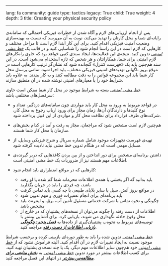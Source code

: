 

---

lang: fa
community: guide
type: tactics
legacy: True
child: True
weight: 4
depth: 3
title: Creating your physical security policy

---

پس از انجام ارزیابی‌های لازم و آگاه شدن از خطرات فیزیکی احتمالی که سامانه‌ی رایانه‌ای شما و محل کارتان را تهدید می‌کند، نوبت به آن می‌رسد که نسبت به بهینه‌سازی وضعیت امنیت فیزیکی اقدام کنید. برای این کار ابتدا لازم است تا مراحل مختلف و کارهایی که لازم است در این راستا انجام شود را شناسایی کنید و در قالب یک  [*خط مشی امنیتی*](/fa/glossary#Security_policy) تدوین کنید. نتیجه‌ی این فعالیت‌ها، ایجاد سندی کتبی خواهد بود که حاوی راه‌کارهای لازم امنیتی برای شما، همکارانتان و هر شخص که تازه استخدام می‌شود است. در این سند هم‌چنین باید یک «فهرست کنترل» گنجانده شود که نشان‌گر ترتیب کارهایی است در موقع بروز ناگهانی تهدیدهای امنیتی فیزیکی مختلف، باید اجرا شود. تمامی پرسنل محل کار شما باید این مجموعه قوانین را به دقت مطالعه کنند و به کار ببندند. به علاوه باید شرایط خود را با معیارهای امنیتی نوشته شده در آن منطبق سازند.

[*خط مشی امنیتی*](/fa/glossary#Security_policy) بسته به شرایط موجود در محل کار شما ممکن است حاوی سرفصل‌های مختلفی باشد:

- در قواعد مربوط به ورود به محل کار باید مواردی چون سامانه‌های دزدگیر، تعداد و نوع کلیدها و دارندگان آن‌ها، زمان مجاز برای ورود ارباب رجوع به محل کار، شرکت‌های طرف قرارداد برای نظافت محل کار و مواردی از این قبیل پرداخته شود.

- هم‌چنین لازم است مشخص شود که مراجعان، مجاز به رفت و آمد در کدام بخش‌های سازمان یا محل کار شما هستند.

- تهیه‌ی فهرست تجهیزات موجود شامل شماره سریال و شرح فیزیکی وسایل، از مسایل مهمی است که در هنگام تدوین خط مشی نباید نادیده گرفته شود.

- داشتن برنامه‌ای مشخص برای دور انداختن و از بین بردن کاغذهایی که دربر گیرنده‌ی اطلاعات مهم هستند نیز از ضروریات یک خط مشی امنیتی است.

- کارهایی که در مواقع اضطراری باید انجام شود:
  - باید بدانید گه اگر بخشی یا همه‌ی اطلاعات محرمانه شما گم شده یا لو رفته باشد، چه فردی را باید در جریان بگذارید
  - در مواقع بروز آتش، سیل یا سایر بلایای طبیعی با چه کسی باید تماس گرفت
  - باید برنامه‌ای برای انجام تعمیرات فوری و مهم تدوین شود
  - چگونگی و نحوه تماس با شرکت خدماتی مسئول تأمین آب، برق، و اینترنت باید مشخص باشد
  - اطلاعات از دست رفته را چگونه می‌توان ار نسخه‌های پشتیبان که در خارج از محل وقوع حادثه نگهداری می شوند، بازیابی کرد. برای آشنایی بیشتر با توصیه‌های مربوط به نحوه‌ب پشتیبان‌گیری از داده‌ها به [***فصل پنجم: چگونگی بازیابی اطلاعات از دست رفته***](/fa/chapter-5) مراجعه کنید.

[*خط مشی امنیتی*](/fa/glossary#Security_policy) تدوین شده را باید به طور دوره‌ای بازبینی کرده و برحسب شرایط موجود نسبت به ایجاد تغییرات لازم در آن اقدام کنید. البته فراموش نشود که از [*خط مشی امنیتی*](/fa/glossary#Security_policy) خود هم‌چون سایر اطلاعات مهم دیگر، یک یا چند نسخه‌ی پشتیبان تهیه کنید. برای کسب اطلاعات بیشتر در مورد تدوین [*خط مشی امنیتی*](/fa/glossary#Security_policy) به [***بخش منابعی برای مطالعه‌س بیش‌تر***](/fa/2-furtherreading) در انتهای این فصل مراجعه کنید.

